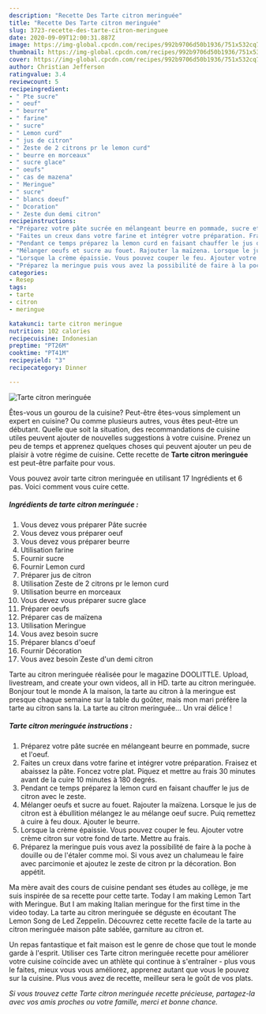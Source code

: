 ```yaml
---
description: "Recette Des Tarte citron meringuée"
title: "Recette Des Tarte citron meringuée"
slug: 3723-recette-des-tarte-citron-meringuee
date: 2020-09-09T12:00:31.887Z
image: https://img-global.cpcdn.com/recipes/992b9706d50b1936/751x532cq70/tarte-citron-meringuee-photo-principale-de-la-recette.jpg
thumbnail: https://img-global.cpcdn.com/recipes/992b9706d50b1936/751x532cq70/tarte-citron-meringuee-photo-principale-de-la-recette.jpg
cover: https://img-global.cpcdn.com/recipes/992b9706d50b1936/751x532cq70/tarte-citron-meringuee-photo-principale-de-la-recette.jpg
author: Christian Jefferson
ratingvalue: 3.4
reviewcount: 5
recipeingredient:
- " Pte sucre"
- " oeuf"
- " beurre"
- " farine"
- " sucre"
- " Lemon curd"
- " jus de citron"
- " Zeste de 2 citrons pr le lemon curd"
- " beurre en morceaux"
- " sucre glace"
- " oeufs"
- " cas de mazena"
- " Meringue"
- " sucre"
- " blancs doeuf"
- " Dcoration"
- " Zeste dun demi citron"
recipeinstructions:
- "Préparez votre pâte sucrée en mélangeant beurre en pommade, sucre et l&#39;oeuf."
- "Faites un creux dans votre farine et intégrer votre préparation. Fraisez et abaissez la pâte. Foncez votre plat. Piquez et mettre au frais 30 minutes avant de la cuire 10 minutes à 180 degrés."
- "Pendant ce temps préparez la lemon curd en faisant chauffer le jus de citron avec le zeste."
- "Mélanger oeufs et sucre au fouet. Rajouter la maïzena. Lorsque le jus de citron est à ébullition mélangez le au mélange oeuf sucre. Puiq remettez à cuire à feu doux. Ajouter le beurre."
- "Lorsque la crème épaissie. Vous pouvez couper le feu. Ajouter votre crème citron sur votre fond de tarte. Mettre au frais."
- "Préparez la meringue puis vous avez la possibilité de faire à la poche à douille ou de l&#39;étaler comme moi. Si vous avez un chalumeau le faire avec parcimonie et ajoutez le zeste de citron pr la décoration. Bon appétit."
categories:
- Resep
tags:
- tarte
- citron
- meringue

katakunci: tarte citron meringue 
nutrition: 102 calories
recipecuisine: Indonesian
preptime: "PT26M"
cooktime: "PT41M"
recipeyield: "3"
recipecategory: Dinner

---
```



![Tarte citron meringuée](https://img-global.cpcdn.com/recipes/992b9706d50b1936/751x532cq70/tarte-citron-meringuee-photo-principale-de-la-recette.jpg)

Êtes-vous un gourou de la cuisine? Peut-être êtes-vous simplement un expert en cuisine? Ou comme plusieurs autres, vous êtes peut-être un débutant. Quelle que soit la situation, des recommandations de cuisine utiles peuvent ajouter de nouvelles suggestions à votre cuisine. Prenez un peu de temps et apprenez quelques choses qui peuvent ajouter un peu de plaisir à votre régime de cuisine. Cette recette de <strong> Tarte citron meringuée </strong> est peut-être parfaite pour vous.

<!--inarticleads1-->

Vous pouvez avoir tarte citron meringuée en utilisant 17 Ingrédients et 6 pas. Voici comment vous cuire cette.

##### Ingrédients de tarte citron meringuée :

1. Vous devez vous préparer  Pâte sucrée
1. Vous devez vous préparer  oeuf
1. Vous devez vous préparer  beurre
1. Utilisation  farine
1. Fournir  sucre
1. Fournir  Lemon curd
1. Préparer  jus de citron
1. Utilisation  Zeste de 2 citrons pr le lemon curd
1. Utilisation  beurre en morceaux
1. Vous devez vous préparer  sucre glace
1. Préparer  oeufs
1. Préparer  cas de maïzena
1. Utilisation  Meringue
1. Vous avez besoin  sucre
1. Préparer  blancs d&#39;oeuf
1. Fournir  Décoration
1. Vous avez besoin  Zeste d&#39;un demi citron


Tarte au citron meringuée réalisée pour le magazine DOOLITTLE. Upload, livestream, and create your own videos, all in HD. tarte au citron meringuée. Bonjour tout le monde A la maison, la tarte au citron à la meringue est presque chaque semaine sur la table du goûter, mais mon mari préfère la tarte au citron sans la. La tarte au citron meringuée… Un vrai délice ! 

<!--inarticleads2-->

##### Tarte citron meringuée instructions :

1. Préparez votre pâte sucrée en mélangeant beurre en pommade, sucre et l&#39;oeuf.
1. Faites un creux dans votre farine et intégrer votre préparation. Fraisez et abaissez la pâte. Foncez votre plat. Piquez et mettre au frais 30 minutes avant de la cuire 10 minutes à 180 degrés.
1. Pendant ce temps préparez la lemon curd en faisant chauffer le jus de citron avec le zeste.
1. Mélanger oeufs et sucre au fouet. Rajouter la maïzena. Lorsque le jus de citron est à ébullition mélangez le au mélange oeuf sucre. Puiq remettez à cuire à feu doux. Ajouter le beurre.
1. Lorsque la crème épaissie. Vous pouvez couper le feu. Ajouter votre crème citron sur votre fond de tarte. Mettre au frais.
1. Préparez la meringue puis vous avez la possibilité de faire à la poche à douille ou de l&#39;étaler comme moi. Si vous avez un chalumeau le faire avec parcimonie et ajoutez le zeste de citron pr la décoration. Bon appétit.


Ma mère avait des cours de cuisine pendant ses études au collège, je me suis inspirée de sa recette pour cette tarte. Today I am making Lemon Tart with Meringue. But I am making Italian meringue for the first time in the video today. La tarte au citron meringuée se déguste en écoutant The Lemon Song de Led Zeppelin. Découvrez cette recette facile de la tarte au citron meringuée maison pâte sablée, garniture au citron et. 

<!--inarticleads1-->

<p>
Un repas fantastique et fait maison est le genre de chose que tout le monde garde à l'esprit. Utiliser ces Tarte citron meringuée recette pour améliorer votre cuisine coïncide avec un athlète qui continue à s'entraîner - plus vous le faites, mieux vous vous améliorez, apprenez autant que vous le pouvez sur la cuisine. Plus vous avez de recette, meilleur sera le goût de vos plats.
</p>

<p>
<i>Si vous trouvez cette Tarte citron meringuée recette précieuse, partagez-la avec vos amis proches ou votre famille, merci et bonne chance.</i>
</p>
